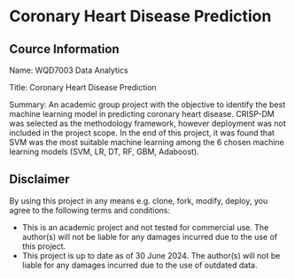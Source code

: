 # **Coronary Heart Disease Prediction**
## Cource Information
Name: WQD7003 Data Analytics

Title: Coronary Heart Disease Prediction

Summary: An academic group project with the objective to identify the best machine learning model in predicting coronary heart disease. CRISP-DM was selected as the methodology framework, however deployment was not included in the project scope. In the end of this project, it was found that SVM was the most suitable machine learning among the 6 chosen machine learning models (SVM, LR, DT, RF, GBM, Adaboost). 

## Disclaimer
By using this project in any means e.g. clone, fork, modify, deploy, you agree to the following terms and conditions:

* This is an academic project and not tested for commercial use. The author(s) will not be liable for any damages incurred due to the use of this project.
* This project is up to date as of 30 June 2024. The author(s) will not be liable for any damages incurred due to the use of outdated data.
